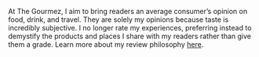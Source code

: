 At The Gourmez, I aim to bring readers an average consumer’s opinion on food, drink, and travel. They are solely my opinions because taste is incredibly subjective. I no longer rate my experiences, preferring instead to demystify the products and places I share with my readers rather than give them a grade. Learn more about my review philosophy [here](/philosophy).
